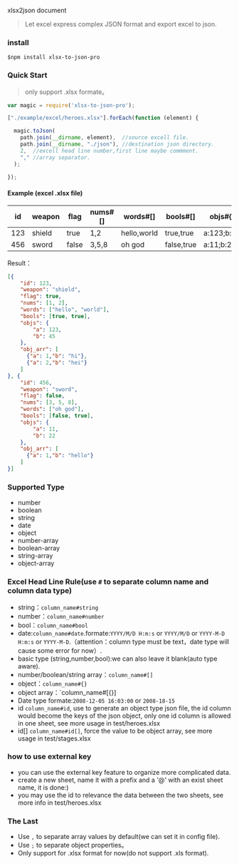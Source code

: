 xlsx2json document
> Let excel express complex JSON format and export excel to json.


### install
`$npm install xlsx-to-json-pro`

### Quick Start
> only support .xlsx formate。


``` javascript
var magic = require('xlsx-to-json-pro');

["./example/excel/heroes.xlsx"].forEach(function (element) {

  magic.toJson(
    path.join(__dirname, element),  //source excell file.
    path.join(__dirname, "./json"), //destination json directory.
    2,  //excell head line number,first line maybe commment.
    "," //array separator.
  );

});
```

#### Example (excel .xlsx file)
| id   | weapon  | flag   | nums#[] | words#[]   | bools#[]   | objs#{}      | obj_arr#[{}]          |
| ---- | --------| ------ | ------- | ---------- | ---------- | ------------ | --------------------- |
| 123  | shield	 | true   | 1,2     | hello,world| true,true  | a:123;b:45   | a:1;b:"hi",a:2;b:"hei"|
| 456  | sword   | false  | 3,5,8   | oh god     | false,true | a:11;b:22    | a:1;b:"hello"		 |

Result：

```json
[{
    "id": 123,
    "weapon": "shield",
    "flag": true,
    "nums": [1, 2],
    "words": ["hello", "world"],
    "bools": [true, true],
    "objs": {
        "a": 123,
        "b": 45
    },
    "obj_arr": [
      {"a": 1,"b": "hi"},
      {"a": 2,"b": "hei"}
    ]
}, {
    "id": 456,
    "weapon": "sword",
    "flag": false,
    "nums": [3, 5, 8],
    "words": ["oh god"],
    "bools": [false, true],
    "objs": {
        "a": 11,
        "b": 22
    },
    "obj_arr": [
      {"a": 1,"b": "hello"}
    ]
}]
```

### Supported Type
* number
* boolean
* string
* date
* object
* number-array
* boolean-array
* string-array
* object-array

### Excel Head Line Rule(use `#` to separate column name and column data type)
* string：`column_name#string`
* number：`column_name#number`
* bool：`column_name#bool`
* date:`column_name#date`.formate:`YYYY/M/D H:m:s` or `YYYY/M/D` or `YYYY-M-D H:m:s` or `YYYY-M-D`.（attention：column type must be text，date type will cause some error for now）.
* basic type (string,number,bool):we can also leave it blank(auto type aware).
* number/boolean/string array：`column_name#[]`
* object：`column_name#{}`
* object array：`column_name#[{}]
* Date type formate:`2008-12-05 16:03:00` or `2008-18-15`
* id `column_name#id`, use to generate an object type json file, the id column would become the keys of the json object, only one id column is allowed in one sheet, see more usage in test/heroes.xlsx
* id[] `column_name#id[]`, force the value to be object array, see more usage in test/stages.xlsx

### how to use external key
* you can use the external key feature to organize more complicated data.
* create a new sheet, name it with a prefix and a '@' with an exist sheet name, it is done:)
* you may use the id to relevance the data between the two sheets, see more info in test/heroes.xlsx


### The Last
* Use `,` to separate array values by default(we can set it in config file).
* Use `;` to separate object properties。
* Only support for .xlsx format for now(do not support .xls format).
